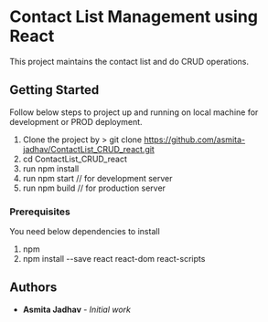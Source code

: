 # Contact List Management using React

This project maintains the contact list and do CRUD operations.

## Getting Started

Follow below steps to project up and running on local machine for development or PROD deployment.
1. Clone the project  by > git clone https://github.com/asmita-jadhav/ContactList_CRUD_react.git
2. cd ContactList_CRUD_react
3. run npm install
4. run npm start // for development server
5. run npm build // for production server

### Prerequisites

You need below dependencies to install 
1. npm
2. npm install --save react react-dom react-scripts

## Authors

* **Asmita Jadhav** - *Initial work* 

